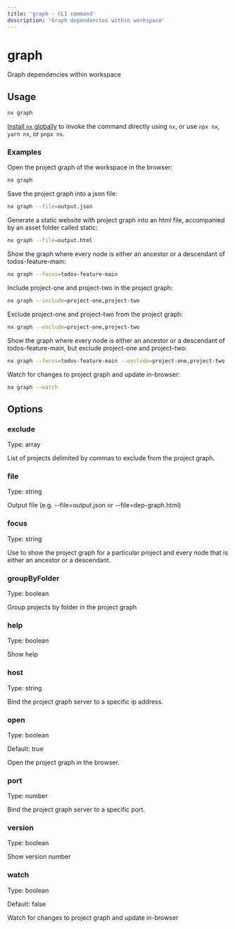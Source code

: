 ```yaml
---
title: 'graph - CLI command'
description: 'Graph dependencies within workspace'
---
```


# graph

Graph dependencies within workspace

## Usage

```bash
nx graph
```

[Install `nx` globally](/getting-started/nx-setup#install-nx) to invoke the command directly using `nx`, or use `npx nx`, `yarn nx`, or `pnpx nx`.

### Examples

Open the project graph of the workspace in the browser:

```bash
nx graph
```

Save the project graph into a json file:

```bash
nx graph --file=output.json
```

Generate a static website with project graph into an html file, accompanied by an asset folder called static:

```bash
nx graph --file=output.html
```

Show the graph where every node is either an ancestor or a descendant of todos-feature-main:

```bash
nx graph --focus=todos-feature-main
```

Include project-one and project-two in the project graph:

```bash
nx graph --include=project-one,project-two
```

Exclude project-one and project-two from the project graph:

```bash
nx graph --exclude=project-one,project-two
```

Show the graph where every node is either an ancestor or a descendant of todos-feature-main, but exclude project-one and project-two:

```bash
nx graph --focus=todos-feature-main --exclude=project-one,project-two
```

Watch for changes to project graph and update in-browser:

```bash
nx graph --watch
```

## Options

### exclude

Type: array

List of projects delimited by commas to exclude from the project graph.

### file

Type: string

Output file (e.g. --file=output.json or --file=dep-graph.html)

### focus

Type: string

Use to show the project graph for a particular project and every node that is either an ancestor or a descendant.

### groupByFolder

Type: boolean

Group projects by folder in the project graph

### help

Type: boolean

Show help

### host

Type: string

Bind the project graph server to a specific ip address.

### open

Type: boolean

Default: true

Open the project graph in the browser.

### port

Type: number

Bind the project graph server to a specific port.

### version

Type: boolean

Show version number

### watch

Type: boolean

Default: false

Watch for changes to project graph and update in-browser
